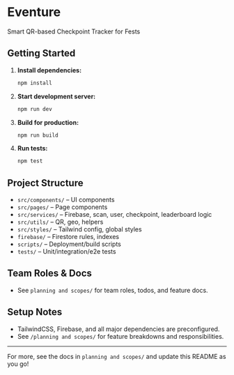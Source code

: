 # Eventure

Smart QR-based Checkpoint Tracker for Fests

## Getting Started

1. **Install dependencies:**
   ```powershell
   npm install
   ```
2. **Start development server:**
   ```powershell
   npm run dev
   ```
3. **Build for production:**
   ```powershell
   npm run build
   ```
4. **Run tests:**
   ```powershell
   npm test
   ```

## Project Structure

- `src/components/` – UI components
- `src/pages/` – Page components
- `src/services/` – Firebase, scan, user, checkpoint, leaderboard logic
- `src/utils/` – QR, geo, helpers
- `src/styles/` – Tailwind config, global styles
- `firebase/` – Firestore rules, indexes
- `scripts/` – Deployment/build scripts
- `tests/` – Unit/integration/e2e tests

## Team Roles & Docs
- See `planning and scopes/` for team roles, todos, and feature docs.

## Setup Notes
- TailwindCSS, Firebase, and all major dependencies are preconfigured.
- See `/planning and scopes/` for feature breakdowns and responsibilities.

---

For more, see the docs in `planning and scopes/` and update this README as you go!
